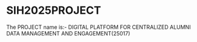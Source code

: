 # SIH2025PROJECT
The PROJECT name is:- DIGITAL PLATFORM FOR CENTRALIZED ALUMNI DATA MANAGEMENT AND ENGAGEMENT(25017)
